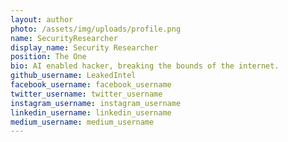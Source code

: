 ```yaml
---
layout: author
photo: /assets/img/uploads/profile.png
name: SecurityResearcher
display_name: Security Researcher
position: The One
bio: AI enabled hacker, breaking the bounds of the internet.
github_username: LeakedIntel
facebook_username: facebook_username
twitter_username: twitter_username
instagram_username: instagram_username
linkedin_username: linkedin_username
medium_username: medium_username
---
```

